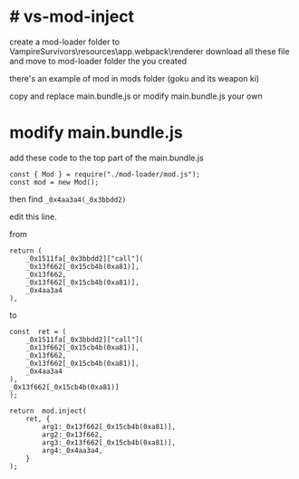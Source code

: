 # # vs-mod-inject

create a mod-loader folder to VampireSurvivors\resources\app\.webpack\renderer
download all these file and move to mod-loader folder the you created

there's an example of mod in mods folder (goku and its weapon ki)

copy and replace main.bundle.js or modify main.bundle.js your own

# modify main.bundle.js

add these code to the top part of the main.bundle.js

    const { Mod } = require("./mod-loader/mod.js");
    const mod = new Mod();
then find `_0x4aa3a4(_0x3bbdd2)`

edit this line.

from

    return ( 
        _0x1511fa[_0x3bbdd2]["call"](
        _0x13f662[_0x15cb4b(0xa81)],
        _0x13f662,
        _0x13f662[_0x15cb4b(0xa81)],
        _0x4aa3a4
    ),

to

    const  ret = (
	    _0x1511fa[_0x3bbdd2]["call"](
	    _0x13f662[_0x15cb4b(0xa81)],
	    _0x13f662,
	    _0x13f662[_0x15cb4b(0xa81)],
	    _0x4aa3a4
	),
    _0x13f662[_0x15cb4b(0xa81)]
    );
    
    return  mod.inject(
	    ret, {
		    arg1:_0x13f662[_0x15cb4b(0xa81)],
		    arg2:_0x13f662,
		    arg3:_0x13f662[_0x15cb4b(0xa81)],
		    arg4:_0x4aa3a4,
	    }
    );
